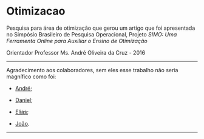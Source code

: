 # Otimizacao
Pesquisa para área de otimização que gerou um artigo que foi apresentada no Simpósio Brasileiro de Pesquisa Operacional,
Projeto *SIMO: Uma Ferramenta Online para Auxiliar o Ensino de Otimização*

Orientador Professor Ms. André Oliveira da Cruz - 2016

***

Agradecimento aos colaboradores, sem eles esse trabalho não seria magnífico como foi:

* [André](https://github.com/andrmalta);

* [Daniel](https://github.com/daniel22390);

* [Elias](https://github.com/EliasLuiz);

* [João](https://github.com/jmmccota).

***

